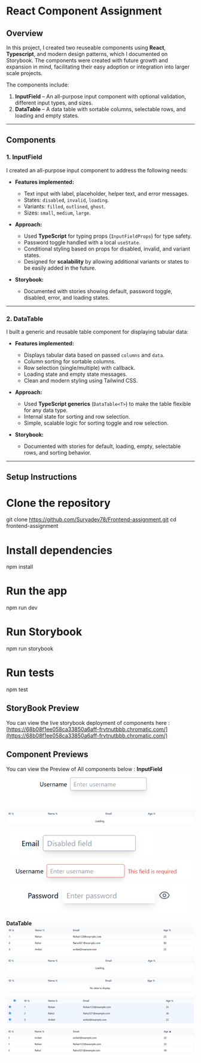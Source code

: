 # React Component Assignment

## Overview
In this project, I created two reuseable components using **React**, **Typescript**, and modern design patterns, which I documented on Storybook. The components were created with future growth and expansion in mind, facilitating their easy adoption or integration into larger scale projects.

The components include:

1. **InputField** – An all-purpose input component with optional validation, different input types, and sizes.
2. **DataTable** – A data table with sortable columns, selectable rows, and loading and empty states.

---

## Components

### **1. InputField**
I created an all-purpose input component to address the following needs:

- **Features implemented:**
  - Text input with label, placeholder, helper text, and error messages.
  - States: `disabled`, `invalid`, `loading`.
  - Variants: `filled`, `outlined`, `ghost`.
  - Sizes: `small`, `medium`, `large`.
  
- **Approach:**
  - Used **TypeScript** for typing props (`InputFieldProps`) for type safety.
  - Password toggle handled with a local `useState`.
  - Conditional styling based on props for disabled, invalid, and variant states.
  - Designed for **scalability** by allowing additional variants or states to be easily added in the future.
  
- **Storybook:** 
  - Documented with stories showing default, password toggle, disabled, error, and loading states.

---

### **2. DataTable**
I built a generic and reusable table component for displaying tabular data:

- **Features implemented:**
  - Displays tabular data based on passed `columns` and `data`.
  - Column sorting for sortable columns.
  - Row selection (single/multiple) with callback.
  - Loading state and empty state messages.
  - Clean and modern styling using Tailwind CSS.
  
- **Approach:**
  - Used **TypeScript generics** (`DataTable<T>`) to make the table flexible for any data type.
  - Internal state for sorting and row selection.
  - Simple, scalable logic for sorting toggle and row selection.
  
- **Storybook:** 
  - Documented with stories for default, loading, empty, selectable rows, and sorting behavior.

---

## Setup Instructions

# Clone the repository
git clone https://github.com/Suryadev78/Frontend-assignment.git
cd frontend-assignment

# Install dependencies
npm install

# Run the app
npm run dev

# Run Storybook
npm run storybook

# Run tests
npm test

## StoryBook Preview 
You can view the live storybook deployment of components here : 
[https://68b08f1ee058ca33850a6aff-frvtnutbbb.chromatic.com/](https://68b08f1ee058ca33850a6aff-frvtnutbbb.chromatic.com/)

## Component Previews
You can view the Preview of All components below : 
**InputField**
![InputField Default](./src/screenshots/InputField-default.png)
![InputField Loading](./src/screenshots/DataTable-loading.png)
![InputField Disabled](./src/screenshots/InputField-disabled.png)
![InputField Invalid](./src/screenshots/Inputfield-invalid.png)
![InputField Password](./src/screenshots/InputField-password.png)

**DataTable**
![DataTable Default](./src/screenshots/DataTable-default.png)
![DataTable Loading](./src/screenshots/DataTable-loading.png)
![DataTable Empty](./src/screenshots/DataTable-empty.png)
![DataTable Selectable](./src/screenshots/DataTable-selectable.png)
![DataTable Sortable](./src/screenshots/DataTable-sortable.png)











